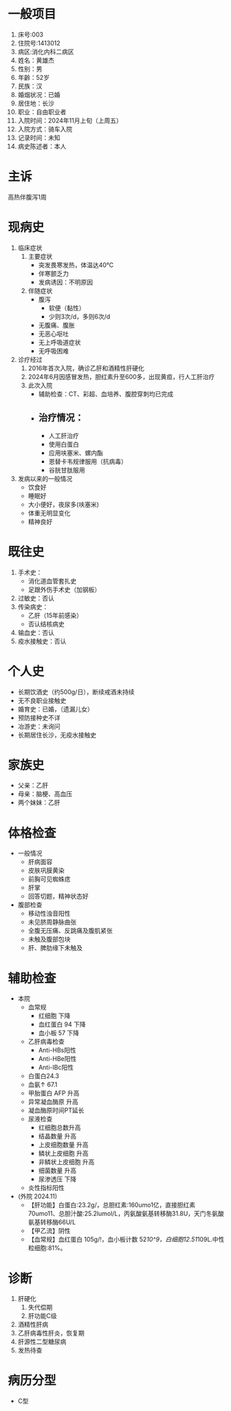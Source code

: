 # 一般项目
1. 床号:003
2. 住院号:1413012
3. 病区:消化内科二病区
4. 姓名：黄雄杰
5. 性别：男
6. 年齡：52岁
7. 民族：汉
8. 婚烟状况：已婚
9. 居住地：长沙
10. 职业：自由职业者
13. 入院时间：2024年11月上旬（上周五）
14. 入院方式：骑车入院
15. 记录时间：未知
16. 病史陈述者：本人

# 主诉
高热伴腹泻1周

# 现病史
1. 临床症状
	1. 主要症状
        - 突发畏寒发热，体温达40℃
        - 伴寒颤乏力
        - 发病诱因：不明原因
    1. 伴随症状
        - 腹泻
	        - 软便（黏性）
	        - 少则3次/d，多则6次/d
        - 无腹痛、腹胀
        - 无恶心呕吐
        - 无上呼吸道症状
        - 无呼吸困难
2. 诊疗经过
	1. 2016年首次入院，确诊乙肝和酒精性肝硬化
	2. 2024年6月因感冒发热，胆红素升至600多，出现黄疸，行人工肝治疗
	3. 此次入院
	    - 辅助检查：CT、彩超、血培养、腹腔穿刺均已完成
	    - 治疗情况：
		    - 
		    - 人工肝治疗
	        - 使用白蛋白
	        - 应用呋塞米、螺内酯
	        - 恩替卡韦规律服用（抗病毒）
			- 谷胱甘肽服用
3. 发病以来的一般情况
    - 饮食好
    - 睡眠好
    - 大小便好，夜尿多(呋塞米)
    - 体重无明显变化
    - 精神良好

# 既往史
1. 手术史：
    - 消化道血管套扎史
    - 足跟外伤手术史（加钢板）
2. 过敏史：否认
3. 传染病史：
    - 乙肝（15年前感染）
    - 否认结核病史
4. 输血史：否认
5. 疫水接触史：否认

# 个人史
- 长期饮酒史（约500g/日），断续戒酒未持续
- 无不良职业接触史
- 婚育史：已婚，（遗漏儿女）
- 预防接种史不详
- 冶游史：未询问
- 长期居住长沙，无疫水接触史

# 家族史
- 父亲：乙肝
- 母亲：脑梗、高血压
- 两个妹妹：乙肝

# 体格检查
- 一般情况
	- 肝病面容
	- 皮肤巩膜黄染
	- 前胸可见蜘蛛痣
	- 肝掌
	- 回答切题，精神状态好
- 腹部检查
	- 移动性浊音阳性
	- 未见脐周静脉曲张
	- 全腹无压痛、反跳痛及腹肌紧张
	- 未触及腹部包块
	- 肝、脾肋缘下未触及

# 辅助检查
- 本院
	- 血常规
		- 红细胞 下降
		- 血红蛋白 94 下降
		- 血小板 57 下降
	- 乙肝病毒检查
		- Anti-HBs阳性
		- Anti-HBe阳性
		- Anti-IBc阳性
	- 白蛋白24.3
	- 血氨$\uparrow$ 67.1
	- 甲胎蛋白 AFP 升高
	- 异常凝血酶原 升高
	- 凝血酶原时间PT延长
	- 尿液检查
		- 红细胞总数升高
		- 结晶数量 升高
		- 上皮细胞数量 升高
		- 鳞状上皮细胞 升高
		- 非鳞状上皮细胞 升高
		- 细菌数量 升高
		- 尿渗透压 下降
	- 炎性指标阳性
- (外院 2024.11)
	- 【肝功能】白蛋白:23.2g/，总胆红素:160umo1亿，直接胆红素70umo11、总胆汁酸:25.2lumol/L，丙氨酸氨基转移酶31.8U，天门冬氨酸氨基转移酶66U/L
	- 【甲乙流】阴性
	- 【血常规】血红蛋白 105g/!，血小板计数 52*10^9，白细胞12.51*109L.中性粒细胞:81%。

# 诊断
1. 肝硬化
	1. 失代偿期
	2. 肝功能C级
2. 酒精性肝病
3. 乙肝病毒性肝炎，恢复期
4. 肝源性二型糖尿病
5. 发热待查

# 病历分型
- C型
